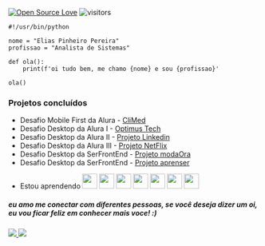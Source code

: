 [![Open Source Love](https://badges.frapsoft.com/os/v1/open-source.svg?v=103)](https://github.com/ellerbrock/open-source-badges/)
![visitors](https://visitor-badge.laobi.icu/badge?page_id=page.id)

~~~
#!/usr/bin/python

nome = "Elias Pinheiro Pereira"
profissao = "Analista de Sistemas"

def ola():
    print(f'oi tudo bem, me chamo {nome} e sou {profissao}'

ola()
~~~
### Projetos concluídos
<ul>
    <li>Desafio Mobile First da Alura - <a href="https://eliaspinheiropereira.github.io/climedproject/">CliMed</a></li>
    <li>Desafio Desktop da Alura I - <a href="https://eliaspinheiropereira.github.io/optimustech/">Optimus Tech</a></li>
    <li>Desafio Desktop da Alura II - <a href="https://linkedinproject-nu.vercel.app/">Projeto Linkedin</a></li>
    <li>Desafio Desktop da Alura III - <a href="https://projetonetflix-psi.vercel.app/">Projeto NetFlix</a></li>
    <li>Desafio Desktop da SerFrontEnd - <a href="https://moda-ora-mu.vercel.app/">Projeto modaOra</a></li>
    <li>Desafio Desktop da SerFrontEnd - <a href="https://aprenser-tawny.vercel.app/">Projeto aprenser</a></li>
</ul>

- Estou aprendendo 
            <img src="https://cdn.jsdelivr.net/gh/devicons/devicon@latest/icons/html5/html5-original-wordmark.svg" height="30" width="30"/>
            <img src="https://cdn.jsdelivr.net/gh/devicons/devicon@latest/icons/css3/css3-original-wordmark.svg" height="30" width="30"/>
            <img src="https://cdn.jsdelivr.net/gh/devicons/devicon@latest/icons/javascript/javascript-original.svg" height="30" width="30"/>
            <img src="https://cdn.jsdelivr.net/gh/devicons/devicon@latest/icons/java/java-original-wordmark.svg" height="30" width="30"/>
            <img src="https://cdn.jsdelivr.net/gh/devicons/devicon@latest/icons/python/python-original-wordmark.svg" height="30" width="30"/>
            <img src="https://cdn.jsdelivr.net/gh/devicons/devicon@latest/icons/linux/linux-original.svg" height="30" width="30"/>
            <img src="https://cdn.jsdelivr.net/gh/devicons/devicon@latest/icons/react/react-original-wordmark.svg" height="30" width="30"/>

##### eu amo me conectar com diferentes pessoas, se você deseja dizer um oi, eu vou ficar feliz em conhecer mais voce! :)


<a href="mailto:eliaspinheiropereiraa@gmail.com"><img src="https://img.shields.io/badge/Gmail-EA4335.svg?style=for-the-badge&logo=Gmail&logoColor=white" /> </a>
<a href="https://linkedin.com/in/eliaspereiraa"><img src="https://img.shields.io/badge/LinkedIn-0077B5?style=for-the-badge&logo=linkedin&logoColor=white" /></a>
